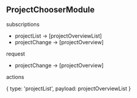 
## ProjectChooserModule

subscriptions
  - projectList -> [projectOverviewList]
  - projectChange -> [projectOverview]

request
  - projectChange -> [projectOverview]


actions

{
  type: 'projectList',
  payload: projectOverviewList
}

